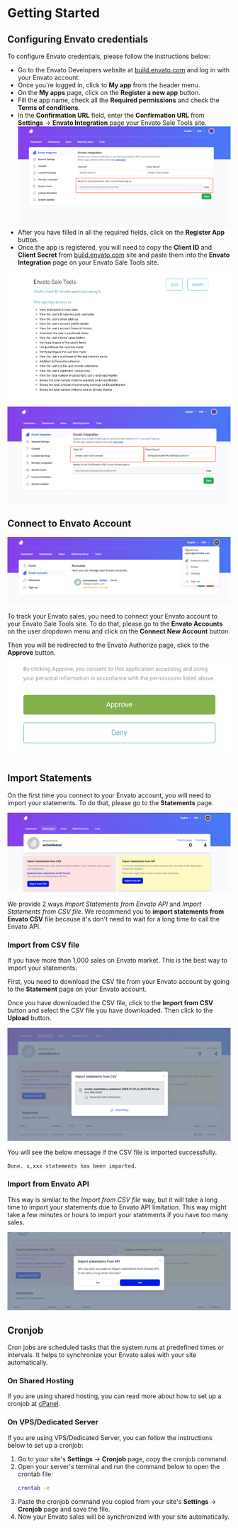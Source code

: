 # Getting Started

## Configuring Envato credentials

To configure Envato credentials, please follow the instructions below:

- Go to the Envato Developers website at [build.envato.com](https://build.envato.com) and log in with your Envato
  account.
- Once you're logged in, click to **My app** from the header menu.
- On the **My apps** page, click on the **Register a new app** button.
- Fill the app name, check all the **Required permissions** and check the **Terms of conditions**.
- In the **Confirmation URL** field, enter the **Confirmation URL** from **Settings** -> **Envato Integration** page
  your Envato Sale Tools site.
  ![](images/envato-credentials-1.png)
- After you have filled in all the required fields, click on the **Register App** button.
- Once the app is registered, you will need to copy the **Client ID** and **Client Secret**
  from [build.envato.com](https://build.envato.com/my-apps/)
  site and paste them into the **Envato Integration** page on your Envato Sale Tools site.

![](images/envato-credentials-2.png)

![](images/envato-credentials-3.png)

## Connect to Envato Account

![Connect account](images/connect-account-1.png)

To track your Envato sales, you need to connect your Envato account to your Envato Sale Tools site. To do that, please
go to the **Envato Accounts** on the user dropdown menu and click on the **Connect New Account** button.

Then you will be redirected to the Envato Authorize page, click to the **Approve** button.

![Authorize Envato account](images/connect-account-2.png)

## Import Statements

On the first time you connect to your Envato account, you will need to import your statements. To do that, please go to
the **Statements** page.

![Import statements](images/import-statements-1.png)

We provide 2 ways _Import Statements from Envato API_ and _Import Statements from CSV file_. We recommend you to
**import statements from Envato CSV** file because it's don't need to wait for a long time to call the Envato API.

### Import from CSV file

If you have more than 1,000 sales on Envato market. This is the best way to import your statements.

First, you need to download the CSV file from your Envato account by going to the **Statement** page on your Envato
account.

Once you have downloaded the CSV file, click to the **Import from CSV** button and select the CSV file you have
downloaded. Then click to the **Upload** button.

![Import from CSV file](images/import-statements-2.png)

You will see the below message if the CSV file is imported successfully.

```
Done. x,xxx statements has been imported.
```

### Import from Envato API

This way is similar to the _Import from CSV file_ way, but it will take a long time to import your statements due to
Envato API limitation. This way might take a few minutes or hours to import your statements if you have too many sales.

![Import from Envato API](images/import-statements-3.png)

## Cronjob

Cron jobs are scheduled tasks that the system runs at predefined times or intervals. It helps to synchronize your Envato
sales with your site automatically.

### On Shared Hosting

If you are using shared hosting, you can read more about how to set up a cronjob
at [cPanel](https://docs.cpanel.net/cpanel/advanced/cron-jobs/).

### On VPS/Dedicated Server

If you are using VPS/Dedicated Server, you can follow the instructions below to set up a cronjob:

1. Go to your site's **Settings** -> **Cronjob** page, copy the cronjob command.
2. Open your server's terminal and run the command below to open the crontab file:
    ```bash
    crontab -e
    ```
3. Paste the cronjob command you copied from your site's **Settings** -> **Cronjob** page and save the file.
4. Now your Envato sales will be synchronized with your site automatically.
